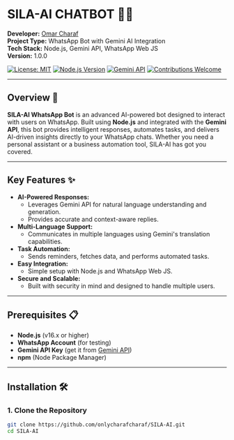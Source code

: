 # SILA-AI CHATBOT 🤖💬

**Developer:** [Omar Charaf](https://www.instagram.com/omar.charaf/)  
**Project Type:** WhatsApp Bot with Gemini AI Integration  
**Tech Stack:** Node.js, Gemini API, WhatsApp Web JS  
**Version:** 1.0.0  

[![License: MIT](https://img.shields.io/badge/License-MIT-blue.svg)](https://opensource.org/licenses/MIT)
[![Node.js Version](https://img.shields.io/badge/Node.js-16.x%2B-green)](https://nodejs.org/)
[![Gemini API](https://img.shields.io/badge/Gemini-API-orange)](https://gemini.com/)
[![Contributions Welcome](https://img.shields.io/badge/Contributions-Welcome-brightgreen.svg)](https://github.com/omar-charaf/SILA-AI-WhatsApp-Bot/pulls)

---

## Overview 📖
**SILA-AI WhatsApp Bot** is an advanced AI-powered bot designed to interact with users on WhatsApp. Built using **Node.js** and integrated with the **Gemini API**, this bot provides intelligent responses, automates tasks, and delivers AI-driven insights directly to your WhatsApp chats. Whether you need a personal assistant or a business automation tool, SILA-AI has got you covered.

---

## Key Features ✨
- **AI-Powered Responses:**  
  - Leverages Gemini API for natural language understanding and generation.
  - Provides accurate and context-aware replies.
- **Multi-Language Support:**  
  - Communicates in multiple languages using Gemini's translation capabilities.
- **Task Automation:**  
  - Sends reminders, fetches data, and performs automated tasks.
- **Easy Integration:**  
  - Simple setup with Node.js and WhatsApp Web JS.
- **Secure and Scalable:**  
  - Built with security in mind and designed to handle multiple users.

---

## Prerequisites 📋
- **Node.js** (v16.x or higher)
- **WhatsApp Account** (for testing)
- **Gemini API Key** (get it from [Gemini API](https://gemini.com/api))
- **npm** (Node Package Manager)

---

## Installation 🛠️

### 1. Clone the Repository
```bash
git clone https://github.com/onlycharafcharaf/SILA-AI.git
cd SILA-AI
